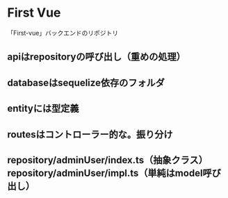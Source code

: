 # First Vue

「First-vue」バックエンドのリポジトリ

apiはrepositoryの呼び出し（重めの処理）
---
databaseはsequelize依存のフォルダ
---
entityには型定義
---
routesはコントローラー的な。振り分け
--
repository/adminUser/index.ts（抽象クラス）
repository/adminUser/impl.ts（単純はmodel呼び出し）
---

